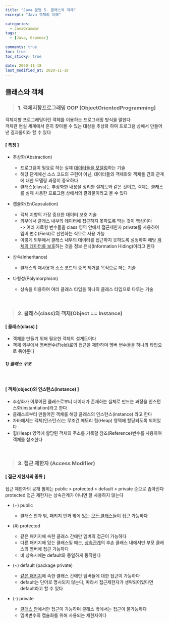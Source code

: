 ```yaml
---
title: "Java 문법 5. 클래스와 객체"
excerpt: "Java 객체의 이해"

categories:
  - JavaGrammar
tags:
  - [Java, Grammar]

comments: true
toc: true
toc_sticky: true

date: 2020-11-18
last_modified_at: 2020-11-18
---
```


## 클래스와 객체

> ### 1. 객체지향프로그래밍 OOP (ObjectOrientedProgramming)

객체지향 프로그래밍이란 객체를 이용하는 프로그래밍 방식을 말한다  
객체란 현실 세계에서 흔히 찾아볼 수 있는 대상을 추상화 하여 프로그램 상에서 만들어낸 결과물이라 할 수 있다

#### [ 특징 ]

- 추상화(Abstraction)

  - 프로그램이 필요로 하는 실제 <u>데이터들을 모델링</u>하는 기술
  - 해당 단계에선 소스 코드의 구현이 아닌, 데이터들의 객체화와 객체들 간의 관계에 대한 모델링 과정이 중요하다
  - 클래스(class)는 추상화한 내용을 정리한 설계도와 같은 것이고, 객체는 클래스를 실제 사용한 프로그램 상에서의 결과물이라고 볼 수 있다

- 캡슐화(EnCapsulation)

  - 객체 지향의 가장 중요한 데이터 보호 기술
  - 외부에서 클래스 내부의 데이터에 접근하지 못하도록 막는 것이 핵심이다  
    -> 여러 자료형 변수들을 class 영역 안에서 접근제한자 private를 사용하여 멤버 변수(Field)로 선언하는 식으로 사용 가능
  - 이렇게 외부에서 클래스 내부의 데이터를 접근하지 못하도록 설정하여 해당 <u>객체의 데이터를 보호</u>하는 것을 정보 은닉(Information Hiding)이라고 한다

- 상속(Inheritance)

  - 클래스의 재사용과 소스 코드의 중복 제거를 목적으로 하는 기술

- 다형성(Polymorphism)

  - 상속을 이용하여 여러 클래스 타입을 하나의 클래스 타입으로 다루는 기술

<br>

> ### 2. 클래스(class)와 객체(Object == Instance)

#### [ 클래스(class) ]

- 객체를 만들기 위해 필요한 객체의 설계도이다
- 객체 외부에서 멤버변수(Field)로의 접근을 제한하며 멤버 변수들을 하나의 타입으로 묶어준다

##### 1) 클래스 구조

<br>

#### [ 객체(object)와 인스턴스(instance) ]

- 추상화가 이루어진 클래스로부터 데이터가 존재하는 실체로 만드는 과정을 인스턴스화(instantiation)라고 한다
- 클래스로부터 만들어진 객체를 해당 클래스의 인스턴스(instance) 라고 한다
- 자바에서는 객체(인스턴스)는 무조건 메모리 힙(Heap) 영역에 할당되도록 되어있다
- 힙(Heap) 영역에 할당된 객체의 주소를 기록할 참조(Reference)변수를 사용하여 객체를 참조한다

<br>

> ### 3. 접근 제한자 (Access Modifier)

#### [ 접근 제한자의 종류 ]

접근 제한자의 공개 범위는 public > protected > default > private 순으로 좁아진다 protected 접근 제한자는 상속관계가 아니면 잘 사용하지 않는다

- (+) public

  - 클래스 안과 밖, 패키지 안과 밖에 있는 <u>모든 클래스</u>들이 접근 가능하다

- (#) protected

  - 같은 패키지에 속한 클래스 간에만 멤버의 접근이 가능하다
  - 다른 패키지에 있는 클래스일 때는, <u>상속관계</u>의 후손 클래스 내에서만 부모 클래스의 멤버에 접근 가능하다
  - 비 상속시에는 default와 동일하게 동작한다

- (~) default (package private)

  - <u>같은 패키지</u>에 속한 클래스 간에만 멤버들에 대한 접근이 가능하다
  - default는 단어로 명시되지 않는다, 따라서 접근제한자가 생략되어있다면 default라고 할 수 있다

- (-) private

  - <u>클래스 안</u>에서만 접근이 가능하며 클래스 밖에서는 접근이 불가능하다
  - 멤버변수의 캡슐화를 위해 사용되는 제한자이다
